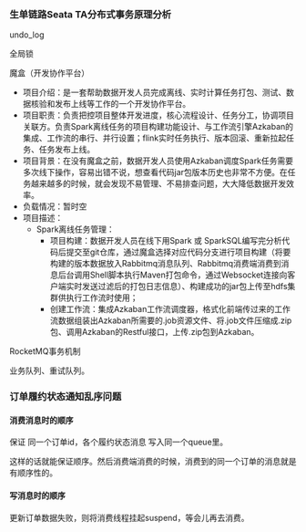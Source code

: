 ### 生单链路Seata TA分布式事务原理分析

undo_log

全局锁

魔盒（开发协作平台）

- 项目介绍：是一套帮助数据开发人员完成离线、实时计算任务打包、测试、数据核验和发布上线等工作的一个开发协作平台。
- 项目职责：负责把控项目整体开发进度，核心流程设计、任务分工，协调项目关联方。负责Spark离线任务的项目构建功能设计、与工作流引擎Azkaban的集成、工作流的串行、并行设置；flink实时任务执行、版本回滚、重新拉起任务、任务发布上线。
- 项目背景：在没有魔盒之前，数据开发人员使用Azkaban调度Spark任务需要多次线下操作，容易出错不说，想查看代码jar包版本历史也非常不方便。在任务越来越多的时候，就会发现不易管理、不易排查问题，大大降低数据开发效率。
- 负载情况：暂时空
- 项目描述： 
  - Spark离线任务管理： 
    - 项目构建：数据开发人员在线下用Spark 或 SparkSQL编写完分析代码后提交至git仓库，通过魔盒选择对应代码分支进行项目构建（将要构建的版本数据放入Rabbitmq消息队列、Rabbitmq消费端消费到消息后台调用Shell脚本执行Maven打包命令，通过Websocket连接向客户端实时发送过滤后的打包日志信息）、构建成功的jar包上传至hdfs集群供执行工作流时使用；
    - 创建工作流：集成Azkaban工作流调度器，格式化前端传过来的工作流数据组装出Azkaban所需要的.job资源文件、将.job文件压缩成.zip包、调用Azkaban的Restful接口，上传.zip包到Azkaban。





RocketMQ事务机制

业务队列、重试队列。

### 订单履约状态通知乱序问题

#### 消费消息时的顺序

保证 同一个订单id，各个履约状态消息 写入同一个queue里。

这样的话就能保证顺序。然后消费端消费的时候，消费到的同一个订单的消息就是有顺序性的。

#### 写消息时的顺序

更新订单数据失败，则将消费线程挂起suspend，等会儿再去消费。